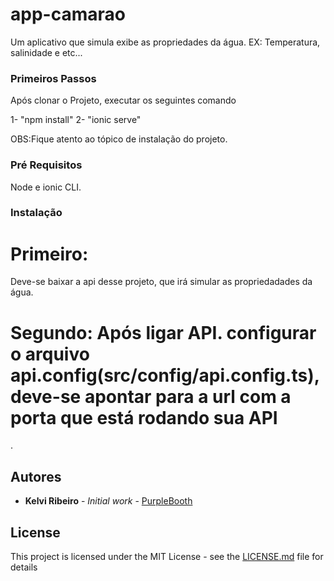 # app-camarao

Um aplicativo que simula exibe as propriedades da água. EX: Temperatura, salinidade e etc...

### Primeiros Passos

Após clonar o Projeto, executar os seguintes comando

1- "npm install" 
2- "ionic serve"

OBS:Fique atento ao tópico de  instalação do projeto.

### Pré Requisitos

Node e ionic CLI.

### Instalação

<h1>Primeiro: </h1>Deve-se baixar a api desse projeto, que irá simular as propriedadades da água.
<h1>Segundo: Após ligar API. configurar o arquivo api.config(src/config/api.config.ts), deve-se apontar para a url com a porta que está rodando sua API </h1>.

## Autores

* **Kelvi Ribeiro** - *Initial work* - [PurpleBooth](https://github.com/kelvi-ribeiro)

## License

This project is licensed under the MIT License - see the [LICENSE.md](LICENSE.md) file for details


